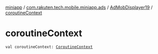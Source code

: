 [miniapp](../../index.md) / [com.rakuten.tech.mobile.miniapp.ads](../index.md) / [AdMobDisplayer19](index.md) / [coroutineContext](./coroutine-context.md)

# coroutineContext

`val coroutineContext: `[`CoroutineContext`](https://kotlinlang.org/api/latest/jvm/stdlib/kotlin.coroutines/-coroutine-context/index.html)